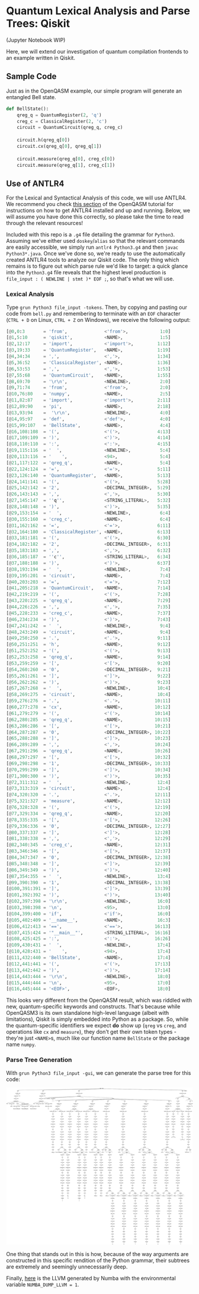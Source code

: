 # Quantum Lexical Analysis and Parse Trees: Qiskit

(Jupyter Notebook WIP)

Here, we will extend our investigation of quantum compilation frontends to an example written in Qiskit. 

## Sample Code

Just as in the OpenQASM example, our simple program will generate an entangled Bell state.

``` Python
def BellState():
    qreg_q = QuantumRegister(2, 'q')
    creg_c = ClassicalRegister(2, 'c')
    circuit = QuantumCircuit(qreg_q, creg_c)

    circuit.h(qreg_q[0])
    circuit.cx(qreg_q[0], qreg_q[1])
    
    circuit.measure(qreg_q[0], creg_c[0])
    circuit.measure(qreg_q[1], creg_c[1])
```

## Use of ANTLR4

For the Lexical and Syntactical Analysis of this code, we will use ANTLR4. We recommend you check [this section](../OpenQASM/README.md/#antlr4) of the OpenQASM tutorial for instructions on how to get ANTLR4 installed and up and running. Below, we will assume you have done this correctly, so please take the time to read through the relevant resources!

Included with this repo is a `.g4` file detailing the grammar for `Python3`. Assuming we've either used `doskey`/`alias` so that the relevant commands are easily accessible, we simply run `antlr4 Python3.g4` and then `javac Python3*.java`. Once we've done so, we're ready to use the automatically created ANTLR4 tools to analyze our Qiskit code. The only thing which remains is to figure out which parse rule we'd like to target: a quick glance into the `Python3.g4` file reveals that the highest level production is `file_input : ( NEWLINE | stmt )* EOF ;`, so that's what we will use.

### Lexical Analysis

Type `grun Python3 file_input -tokens`. Then, by copying and pasting our code from `bell.py` and remembering to terminate with an `EOF` character (`CTRL + D` on Linux, `CTRL + Z` on Windows), we receive the following output:

``` Python
[@0,0:3       = 'from',              <'from'>,            1:0]
[@1,5:10      = 'qiskit',            <NAME>,              1:5]
[@2,12:17     = 'import',            <'import'>,         1:12]
[@3,19:33     = 'QuantumRegister',   <NAME>,             1:19]
[@4,34:34     = ',',                 <','>,              1:34]
[@5,36:52     = 'ClassicalRegister', <NAME>,             1:36]
[@6,53:53     = ',',                 <','>,              1:53]
[@7,55:68     = 'QuantumCircuit',    <NAME>,             1:55]
[@8,69:70     = '\r\n',              <NEWLINE>,           2:0]
[@9,71:74     = 'from',              <'from'>,            2:0]
[@10,76:80    = 'numpy',             <NAME>,              2:5]
[@11,82:87    = 'import',            <'import'>,         2:11]
[@12,89:90    = 'pi',                <NAME>,             2:18]
[@13,93:94    =  '\r\n',             <NEWLINE>,           4:0]
[@14,95:97    = 'def',               <'def'>,             4:0]
[@15,99:107   = 'BellState',         <NAME>,              4:4]
[@16,108:108  = '(',                 <'('>,              4:13]
[@17,109:109  = ')',                 <')'>,              4:14]
[@18,110:110  = ':',                 <':'>,              4:15]
[@19,115:116  = '  ',                <NEWLINE>,           5:4]
[@20,113:116  = '    ',              <94>,                5:4]
[@21,117:122  = 'qreg_q',            <NAME>,              5:4]
[@22,124:124  = '=',                 <'='>,              5:11]
[@23,126:140  = 'QuantumRegister',   <NAME>,             5:13]
[@24,141:141  = '(',                 <'('>,              5:28]
[@25,142:142  = '2',                 <DECIMAL_INTEGER>,  5:29]
[@26,143:143  = ',',                 <','>,              5:30]
[@27,145:147  = ''q'',               <STRING_LITERAL>,   5:32]
[@28,148:148  = ')',                 <')'>,              5:35]
[@29,153:154  = '  ',                <NEWLINE>,           6:4]
[@30,155:160  = 'creg_c',            <NAME>,              6:4]
[@31,162:162  = '=',                 <'='>,              6:11]
[@32,164:180  = 'ClassicalRegister', <NAME>,             6:13]
[@33,181:181  = '(',                 <'('>,              6:30]
[@34,182:182  = '2',                 <DECIMAL_INTEGER>,  6:31]
[@35,183:183  = ',',                 <','>,              6:32]
[@36,185:187  = ''c'',               <STRING_LITERAL>,   6:34]
[@37,188:188  = ')',                 <')'>,              6:37]
[@38,193:194  = '  ',                <NEWLINE>,           7:4]
[@39,195:201  = 'circuit',           <NAME>,              7:4]
[@40,203:203  = '=',                 <'='>,              7:12]
[@41,205:218  = 'QuantumCircuit',    <NAME>,             7:14]
[@42,219:219  = '(',                 <'('>,              7:28]
[@43,220:225  = 'qreg_q',            <NAME>,             7:29]
[@44,226:226  = ',',                 <','>,              7:35]
[@45,228:233  = 'creg_c',            <NAME>,             7:37]
[@46,234:234  = ')',                 <')'>,              7:43]
[@47,241:242  = '  ',                <NEWLINE>,           9:4]
[@48,243:249  = 'circuit',           <NAME>,              9:4]
[@49,250:250  = '.',                 <'.'>,              9:11]
[@50,251:251  = 'h',                 <NAME>,             9:12]
[@51,252:252  = '(',                 <'('>,              9:13]
[@52,253:258  = 'qreg_q',            <NAME>,             9:14]
[@53,259:259  = '[',                 <'['>,              9:20]
[@54,260:260  = '0',                 <DECIMAL_INTEGER>,  9:21]
[@55,261:261  = ']',                 <']'>,              9:22]
[@56,262:262  = ')',                 <')'>,              9:23]
[@57,267:268  = '  ',                <NEWLINE>,          10:4]
[@58,269:275  = 'circuit',           <NAME>,             10:4]
[@59,276:276  = '.',                 <'.'>,             10:11]
[@60,277:278  = 'cx',                <NAME>,            10:12]
[@61,279:279  = '(',                 <'('>,             10:14]
[@62,280:285  = 'qreg_q',            <NAME>,            10:15]
[@63,286:286  = '[',                 <'['>,             10:21]
[@64,287:287  = '0',                 <DECIMAL_INTEGER>, 10:22]
[@65,288:288  = ']',                 <']'>,             10:23]
[@66,289:289  = ',',                 <','>,             10:24]
[@67,291:296  = 'qreg_q',            <NAME>,            10:26]
[@68,297:297  = '[',                 <'['>,             10:32]
[@69,298:298  = '1',                 <DECIMAL_INTEGER>, 10:33]
[@70,299:299  = ']',                 <']'>,             10:34]
[@71,300:300  = ')',                 <')'>,             10:35]
[@72,311:312  = '  ',                <NEWLINE>,          12:4]
[@73,313:319  = 'circuit',           <NAME>,             12:4]
[@74,320:320  = '.',                 <'.'>,             12:11]
[@75,321:327  = 'measure',           <NAME>,            12:12]
[@76,328:328  = '(',                 <'('>,             12:19]
[@77,329:334  = 'qreg_q',            <NAME>,            12:20]
[@78,335:335  = '[',                 <'['>,             12:26]
[@79,336:336  = '0',                 <DECIMAL_INTEGER>, 12:27]
[@80,337:337  = ']',                 <']'>,             12:28]
[@81,338:338  = ',',                 <','>,             12:29]
[@82,340:345  = 'creg_c',            <NAME>,            12:31]
[@83,346:346  = '[',                 <'['>,             12:37]
[@84,347:347  = '0',                 <DECIMAL_INTEGER>, 12:38]
[@85,348:348  = ']',                 <']'>,             12:39]
[@86,349:349  = ')',                 <')'>,             12:40]
[@87,354:355  = '  ',                <NEWLINE>,          13:4]
[@99,390:390  = '1',                 <DECIMAL_INTEGER>, 13:38]
[@100,391:391 = ']',                 <']'>,             13:39]
[@101,392:392 = ')',                 <')'>,             13:40]
[@102,397:398 = '\r\n',              <NEWLINE>,          16:0]
[@103,398:398 = '\n',                <95>,               13:0]
[@104,399:400 = 'if',                <'if'>,             16:0]
[@105,402:409 = '__name__',          <NAME>,             16:3]
[@106,412:413 = '==',                <'=='>,            16:13]
[@107,415:424 = '"__main__"',        <STRING_LITERAL>,  16:16]
[@108,425:425 = ':',                 <':'>,             16:26]
[@109,430:431 = '  ',                <NEWLINE>,          17:4]
[@110,428:431 = '    ',              <94>,               17:4]
[@111,432:440 = 'BellState',         <NAME>,             17:4]
[@112,441:441 = '(',                 <'('>,             17:13]
[@113,442:442 = ')',                 <')'>,             17:14]
[@114,443:444 = '\r\n',              <NEWLINE>,          18:0]
[@115,444:444 = '\n',                <95>,               17:0]
[@116,445:444 = '<EOF>',             <EOF>,              18:0]
```

This looks very different from the OpenQASM result, which was riddled with new, quantum-specific keywords and constructs. That's because while OpenQASM3 is its own standalone high-level language (albeit with limitations), Qiskit is simply embedded into Python as a package. So, while the quantum-specific identifiers we expect **do** show up (`qreg` vs `creg`, and operations like `cx` and `measure`), they don't get their own token types - they're just `<NAME>`s, much like our function name `BellState` or the package name `numpy`.

### Parse Tree Generation

With `grun Python3 file_input -gui`, we can generate the parse tree for this code:

![Bell ANTLR4 Parse Tree](bell_parse_tree.png)

One thing that stands out in this is how, because of the way arguments are constructed in this specific rendition of the Python grammar, their subtrees are extremely and seemingly unnecessarily deep.

Finally, [here](bell.ll) is the LLVM generated by Numba with the environmental variable `NUMBA_DUMP_LLVM = 1`.